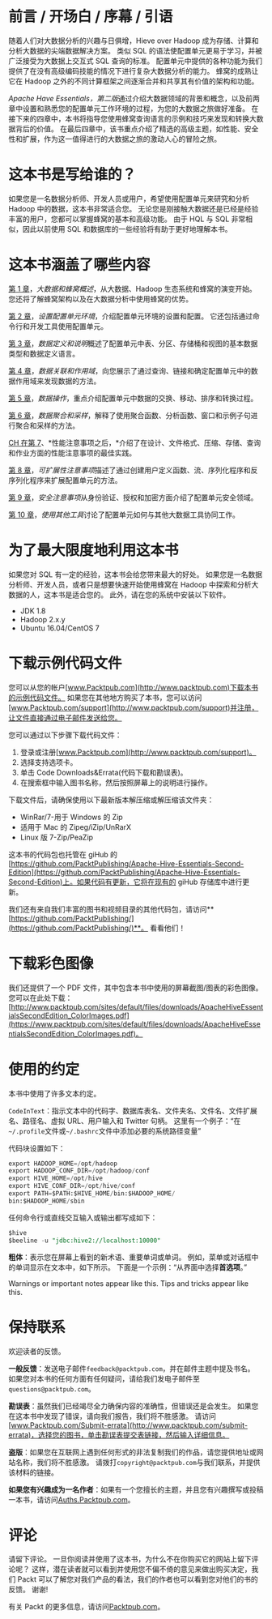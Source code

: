 # 前言 / 开场白 / 序幕 / 引语

随着人们对大数据分析的兴趣与日俱增，Hieve over Hadoop 成为存储、计算和分析大数据的尖端数据解决方案。 类似 SQL 的语法使配置单元更易于学习，并被广泛接受为大数据上交互式 SQL 查询的标准。 配置单元中提供的各种功能为我们提供了在没有高级编码技能的情况下进行复杂大数据分析的能力。 蜂窝的成熟让它在 Hadoop 之外的不同计算框架之间逐渐合并和共享其有价值的架构和功能。

*Apache Have Essentials，第二版*通过介绍大数据领域的背景和概念，以及前两章中设置和熟悉您的配置单元工作环境的过程，为您的大数据之旅做好准备。 在接下来的四章中，本书将指导您使用蜂窝查询语言的示例和技巧来发现和转换大数据背后的价值。 在最后四章中，该书重点介绍了精选的高级主题，如性能、安全性和扩展，作为这一值得进行的大数据之旅的激动人心的冒险之旅。

# 这本书是写给谁的？

如果您是一名数据分析师、开发人员或用户，希望使用配置单元来研究和分析 Hadoop 中的数据，这本书非常适合您。 无论您是刚接触大数据还是已经是经验丰富的用户，您都可以掌握蜂窝的基本和高级功能。 由于 HQL 与 SQL 非常相似，因此以前使用 SQL 和数据库的一些经验将有助于更好地理解本书。

# 这本书涵盖了哪些内容

[第 1 章](01.html)，*大数据和蜂窝概述*，从大数据、Hadoop 生态系统和蜂窝的演变开始。 您还将了解蜂窝架构以及在大数据分析中使用蜂窝的优势。

[第 2 章](02.html)，*设置配置单元环境*，介绍配置单元环境的设置和配置。 它还包括通过命令行和开发工具使用配置单元。

[第 3 章](03.html)，*数据定义和说明*概述了配置单元中表、分区、存储桶和视图的基本数据类型和数据定义语言。

[第 4 章](04.html)，*数据关联和作用域*，向您展示了通过查询、链接和确定配置单元中的数据作用域来发现数据的方法。

[第 5 章](05.html)，*数据操作*，重点介绍配置单元中数据的交换、移动、排序和转换过程。

[第 6 章](06.html)，*数据聚合和采样*，解释了使用聚合函数、分析函数、窗口和示例子句进行聚合和采样的方法。

[CH 在第 7](07.html)、*性能注意事项之后，*介绍了在设计、文件格式、压缩、存储、查询和作业方面的性能注意事项的最佳实践。

[第 8 章](08.html)，*可扩展性注意事项*描述了通过创建用户定义函数、流、序列化程序和反序列化程序来扩展配置单元的方法。

[第 9 章](09.html)，*安全注意事项*从身份验证、授权和加密方面介绍了配置单元安全领域。

[第 10 章](10.html)，*使用其他工具*讨论了配置单元如何与其他大数据工具协同工作。

# 为了最大限度地利用这本书

如果您对 SQL 有一定的经验，这本书会给您带来最大的好处。 如果您是一名数据分析师、开发人员，或者只是想要快速开始使用蜂窝在 Hadoop 中探索和分析大数据的人，这本书是适合您的。 此外，请在您的系统中安装以下软件。

*   JDK 1.8
*   Hadoop 2.x.y
*   Ubuntu 16.04/CentOS 7

# 下载示例代码文件

您可以从您的帐户[www.Packtpub.com](http://www.packtpub.com)下载本书的示例代码文件。 如果您在其他地方购买了本书，您可以访问[www.Packtpub.com/support](http://www.packtpub.com/support)并注册，让文件直接通过电子邮件发送给您。

您可以通过以下步骤下载代码文件：

1.  登录或注册[www.Packtpub.com](http://www.packtpub.com/support)。
2.  选择支持选项卡。
3.  单击 Code Downloads&Errata(代码下载和勘误表)。
4.  在搜索框中输入图书名称，然后按照屏幕上的说明进行操作。

下载文件后，请确保使用以下最新版本解压缩或解压缩该文件夹：

*   WinRar/7-用于 Windows 的 Zip
*   适用于 Mac 的 Zipeg/iZip/UnRarX
*   Linux 版 7-Zip/PeaZip

这本书的代码包也托管在 giHub 的[https://github.com/PacktPublishing/Apache-Hive-Essentials-Second-Edition](https://github.com/PacktPublishing/Apache-Hive-Essentials-Second-Edition)上。如果代码有更新，它将在现有的 giHub 存储库中进行更新。

我们还有来自我们丰富的图书和视频目录的其他代码包，请访问**[https://github.com/PacktPublishing/](https://github.com/PacktPublishing/)**。 看看他们！

# 下载彩色图像

我们还提供了一个 PDF 文件，其中包含本书中使用的屏幕截图/图表的彩色图像。 您可以在此处下载：[http://www.packtpub.com/sites/default/files/downloads/ApacheHiveEssentialsSecondEdition_ColorImages.pdf](https://www.packtpub.com/sites/default/files/downloads/ApacheHiveEssentialsSecondEdition_ColorImages.pdf)。

# 使用的约定

本书中使用了许多文本约定。

`CodeInText`：指示文本中的代码字、数据库表名、文件夹名、文件名、文件扩展名、路径名、虚拟 URL、用户输入和 Twitter 句柄。 这里有一个例子：“在`~/.profile`文件或`~/.bashrc`文件中添加必要的系统路径变量”

代码块设置如下：

```sql
export HADOOP_HOME=/opt/hadoop
export HADOOP_CONF_DIR=/opt/hadoop/conf
export HIVE_HOME=/opt/hive
export HIVE_CONF_DIR=/opt/hive/conf
export PATH=$PATH:$HIVE_HOME/bin:$HADOOP_HOME/
bin:$HADOOP_HOME/sbin
```

任何命令行或直线交互输入或输出都写成如下：

```sql
$hive 
$beeline -u "jdbc:hive2://localhost:10000"
```

**粗体**：表示您在屏幕上看到的新术语、重要单词或单词。 例如，菜单或对话框中的单词显示在文本中，如下所示。 下面是一个示例：“从界面中选择**首选项**。”

Warnings or important notes appear like this. Tips and tricks appear like this.

# 保持联系

欢迎读者的反馈。

**一般反馈**：发送电子邮件`feedback@packtpub.com`，并在邮件主题中提及书名。 如果您对本书的任何方面有任何疑问，请给我们发电子邮件至`questions@packtpub.com`。

**勘误表**：虽然我们已经竭尽全力确保内容的准确性，但错误还是会发生。 如果您在这本书中发现了错误，请向我们报告，我们将不胜感激。 请访问[www.Packtpub.com/Submit-errata](http://www.packtpub.com/submit-errata)，选择您的图书，单击勘误表提交表链接，然后输入详细信息。

**盗版**：如果您在互联网上遇到任何形式的非法复制我们的作品，请您提供地址或网站名称，我们将不胜感激。 请拨打`copyright@packtpub.com`与我们联系，并提供该材料的链接。

**如果您有兴趣成为一名作者**：如果有一个您擅长的主题，并且您有兴趣撰写或投稿一本书，请访问[Auths.Packtpub.com](http://authors.packtpub.com/)。

# 评论

请留下评论。 一旦你阅读并使用了这本书，为什么不在你购买它的网站上留下评论呢？ 这样，潜在读者就可以看到并使用您不偏不倚的意见来做出购买决定，我们 Packt 可以了解您对我们产品的看法，我们的作者也可以看到您对他们的书的反馈。 谢谢!

有关 Packt 的更多信息，请访问[Packtpub.com](https://www.packtpub.com/)。